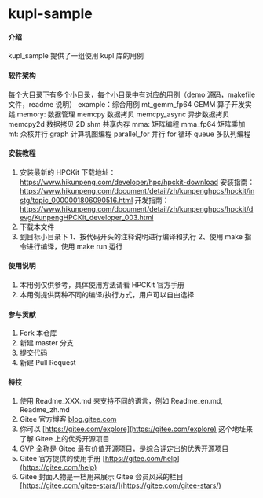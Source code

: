 # kupl-sample

#### 介绍
kupl_sample 提供了一组使用 kupl 库的用例

#### 软件架构
每个大目录下有多个小目录，每个小目录中有对应的用例（demo 源码，makefile 文件，readme 说明）
example：综合用例
    mt_gemm_fp64 GEMM 算子开发实践
memory: 数据管理
    memcpy 数据拷贝
    memcpy_async 异步数据拷贝
    memcpy2d 数据拷贝 2D
    shm 共享内存
mma: 矩阵编程
    mma_fp64 矩阵乘加
mt: 众核并行
    graph 计算机图编程
    parallel_for 并行 for 循环
    queue 多队列编程

#### 安装教程

1.  安装最新的 HPCKit
    下载地址：https://www.hikunpeng.com/developer/hpc/hpckit-download
    安装指南：https://www.hikunpeng.com/document/detail/zh/kunpenghpcs/hpckit/instg/topic_0000001806090516.html
    开发指南：https://www.hikunpeng.com/document/detail/zh/kunpenghpcs/hpckit/devg/KunpengHPCKit_developer_003.html
2.  下载本文件
3.  到目标小目录下
    1、按代码开头的注释说明进行编译和执行
    2、使用 make 指令进行编译，使用 make run 运行

#### 使用说明

1.  本用例仅供参考，具体使用方法请看 HPCKit 官方手册
2.  本用例提供两种不同的编译/执行方式，用户可以自由选择

#### 参与贡献

1.  Fork 本仓库
2.  新建 master 分支
3.  提交代码
4.  新建 Pull Request


#### 特技

1.  使用 Readme\_XXX.md 来支持不同的语言，例如 Readme\_en.md, Readme\_zh.md
2.  Gitee 官方博客 [blog.gitee.com](https://blog.gitee.com)
3.  你可以 [https://gitee.com/explore](https://gitee.com/explore) 这个地址来了解 Gitee 上的优秀开源项目
4.  [GVP](https://gitee.com/gvp) 全称是 Gitee 最有价值开源项目，是综合评定出的优秀开源项目
5.  Gitee 官方提供的使用手册 [https://gitee.com/help](https://gitee.com/help)
6.  Gitee 封面人物是一档用来展示 Gitee 会员风采的栏目 [https://gitee.com/gitee-stars/](https://gitee.com/gitee-stars/)
